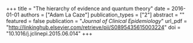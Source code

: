 +++
title = "The hierarchy of evidence and quantum theory"
date = 2016-01-01
authors = ["Adam La Caze"]
publication_types = ["2"]
abstract = ""
featured = false
publication = "*Journal of Clinical Epidemiology*"
url_pdf = "http://linkinghub.elsevier.com/retrieve/pii/S0895435615003224"
doi = "10.1016/j.jclinepi.2015.06.014"
+++

